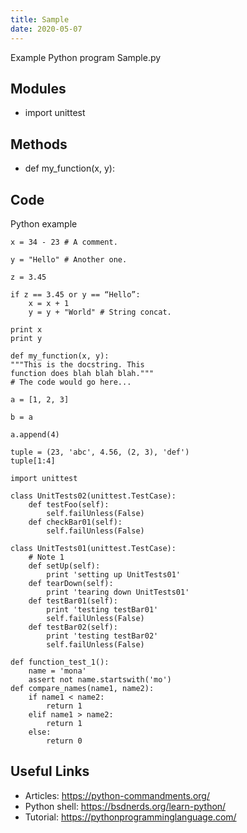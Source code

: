 ```yaml
---
title: Sample
date: 2020-05-07
---
```

Example Python program Sample.py

## Modules

* import unittest

## Methods

* def my_function(x, y):

## Code

Python example

    x = 34 - 23 # A comment.
    
    y = "Hello" # Another one.
    
    z = 3.45
    
    if z == 3.45 or y == “Hello”:
        x = x + 1
        y = y + "World" # String concat.
    
    print x
    print y
    
    def my_function(x, y):
    """This is the docstring. This
    function does blah blah blah."""
    # The code would go here...
    
    a = [1, 2, 3]
    
    b = a
    
    a.append(4)
    
    tuple = (23, 'abc', 4.56, (2, 3), 'def')
    tuple[1:4]
    
    import unittest
    
    class UnitTests02(unittest.TestCase):
        def testFoo(self):
            self.failUnless(False)
        def checkBar01(self):
            self.failUnless(False)
    
    class UnitTests01(unittest.TestCase):
        # Note 1
        def setUp(self):
            print 'setting up UnitTests01'
        def tearDown(self):
            print 'tearing down UnitTests01'
        def testBar01(self):
            print 'testing testBar01'
            self.failUnless(False)
        def testBar02(self):
            print 'testing testBar02'
            self.failUnless(False)
    
    def function_test_1():
        name = 'mona'
        assert not name.startswith('mo')
    def compare_names(name1, name2):
        if name1 < name2:
            return 1
        elif name1 > name2:
            return ­1
        else:
            return 0
    

## Useful Links

- Articles: https://python-commandments.org/
- Python shell: https://bsdnerds.org/learn-python/
- Tutorial: https://pythonprogramminglanguage.com/
